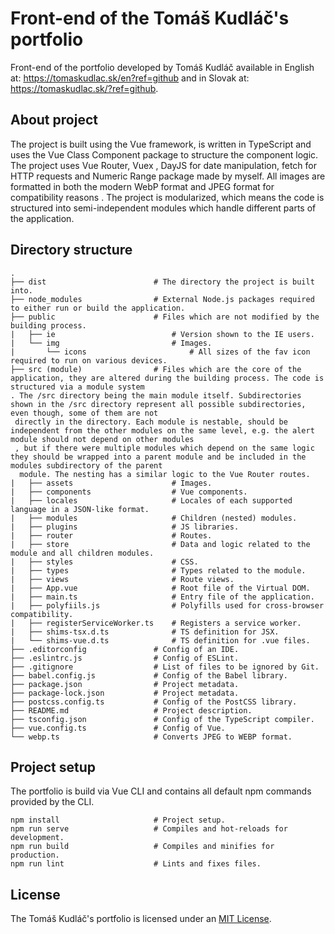 # Front-end of the Tomáš Kudláč's portfolio

Front-end of the portfolio developed by Tomáš Kudláč available in English at: https://tomaskudlac.sk/en?ref=github and in Slovak at: https://tomaskudlac.sk/?ref=github.

## About project

The project is built using the Vue framework, is written in TypeScript and uses the Vue Class Component package to structure the component logic. The project uses Vue Router, Vuex
, DayJS for date manipulation, fetch for HTTP requests and Numeric Range package made by myself. All images are formatted in both the modern WebP format and JPEG
 format for compatibility reasons
. The project is modularized, which means the code is structured into semi-independent modules which handle different parts of the application.

## Directory structure

    .
    ├── dist                        # The directory the project is built into.
    ├── node_modules                # External Node.js packages required to either run or build the application.
    ├── public                      # Files which are not modified by the building process.
    |   ├── ie                          # Version shown to the IE users.
    |   └── img                         # Images.
    |       └── icons                       # All sizes of the fav icon required to run on various devices.
    ├── src (module)                # Files which are the core of the application, they are altered during the building process. The code is structured via a module system
    . The /src directory being the main module itself. Subdirectories shown in the /src directory represent all possible subdirectories, even though, some of them are not
     directly in the directory. Each module is nestable, should be independent from the other modules on the same level, e.g. the alert module should not depend on other modules
     , but if there were multiple modules which depend on the same logic they should be wrapped into a parent module and be included in the modules subdirectory of the parent
      module. The nesting has a similar logic to the Vue Router routes.
    |   ├── assets                      # Images.
    |   ├── components                  # Vue components.
    |   ├── locales                     # Locales of each supported language in a JSON-like format.
    |   ├── modules                     # Children (nested) modules.
    |   ├── plugins                     # JS libraries.
    |   ├── router                      # Routes.
    |   ├── store                       # Data and logic related to the module and all children modules.
    |   ├── styles                      # CSS.
    |   ├── types                       # Types related to the module.
    |   ├── views                       # Route views.
    |   ├── App.vue                     # Root file of the Virtual DOM.
    |   ├── main.ts                     # Entry file of the application.
    |   ├── polyfiils.js                # Polyfills used for cross-browser compatibility.
    |   ├── registerServiceWorker.ts    # Registers a service worker.
    |   ├── shims-tsx.d.ts              # TS definition for JSX.
    |   └── shims-vue.d.ts              # TS definition for .vue files.
    ├── .editorconfig               # Config of an IDE.
    ├── .eslintrc.js                # Config of ESLint.
    ├── .gitignore                  # List of files to be ignored by Git.
    ├── babel.config.js             # Config of the Babel library.
    ├── package.json                # Project metadata.
    ├── package-lock.json           # Project metadata.
    ├── postcss.config.ts           # Config of the PostCSS library.
    ├── README.md                   # Project description.
    ├── tsconfig.json               # Config of the TypeScript compiler.
    ├── vue.config.ts               # Config of Vue.
    └── webp.ts                     # Converts JPEG to WEBP format.
    
    
## Project setup

The portfolio is build via Vue CLI and contains all default npm commands provided by the CLI.
```
npm install                     # Project setup.
npm run serve                   # Compiles and hot-reloads for development.
npm run build                   # Compiles and minifies for production.
npm run lint                    # Lints and fixes files.
```

## License
The Tomáš Kudláč's portfolio is licensed under an [MIT License](https://opensource.org/licenses/MIT).
